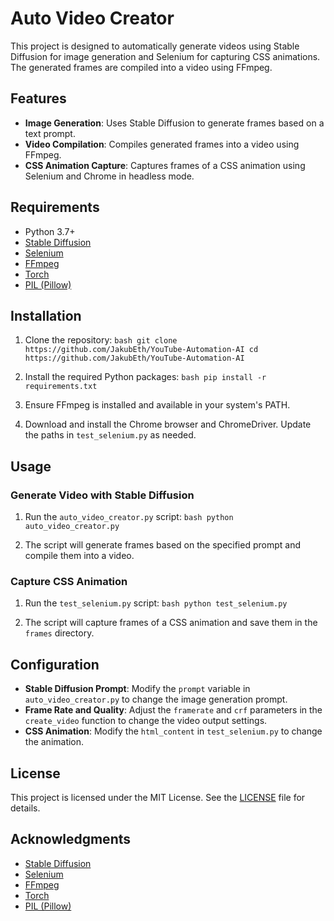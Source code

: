 # Auto Video Creator

This project is designed to automatically generate videos using Stable Diffusion for image generation and Selenium for capturing CSS animations. The generated frames are compiled into a video using FFmpeg.

## Features

- **Image Generation**: Uses Stable Diffusion to generate frames based on a text prompt.
- **Video Compilation**: Compiles generated frames into a video using FFmpeg.
- **CSS Animation Capture**: Captures frames of a CSS animation using Selenium and Chrome in headless mode.

## Requirements

- Python 3.7+
- [Stable Diffusion](https://github.com/CompVis/stable-diffusion)
- [Selenium](https://www.selenium.dev/)
- [FFmpeg](https://ffmpeg.org/)
- [Torch](https://pytorch.org/)
- [PIL (Pillow)](https://python-pillow.org/)

## Installation

1. Clone the repository:   ```bash
   git clone https://github.com/JakubEth/YouTube-Automation-AI
   cd https://github.com/JakubEth/YouTube-Automation-AI   ```

2. Install the required Python packages:   ```bash
   pip install -r requirements.txt   ```

3. Ensure FFmpeg is installed and available in your system's PATH.

4. Download and install the Chrome browser and ChromeDriver. Update the paths in `test_selenium.py` as needed.

## Usage

### Generate Video with Stable Diffusion

1. Run the `auto_video_creator.py` script:   ```bash
   python auto_video_creator.py   ```

2. The script will generate frames based on the specified prompt and compile them into a video.

### Capture CSS Animation

1. Run the `test_selenium.py` script:   ```bash
   python test_selenium.py   ```

2. The script will capture frames of a CSS animation and save them in the `frames` directory.

## Configuration

- **Stable Diffusion Prompt**: Modify the `prompt` variable in `auto_video_creator.py` to change the image generation prompt.
- **Frame Rate and Quality**: Adjust the `framerate` and `crf` parameters in the `create_video` function to change the video output settings.
- **CSS Animation**: Modify the `html_content` in `test_selenium.py` to change the animation.

## License

This project is licensed under the MIT License. See the [LICENSE](LICENSE) file for details.

## Acknowledgments

- [Stable Diffusion](https://github.com/CompVis/stable-diffusion)
- [Selenium](https://www.selenium.dev/)
- [FFmpeg](https://ffmpeg.org/)
- [Torch](https://pytorch.org/)
- [PIL (Pillow)](https://python-pillow.org/)
